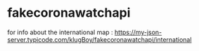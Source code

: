 # fakecoronawatchapi

for info about the international map : https://my-json-server.typicode.com/klugBoy/fakecoronawatchapi/international
